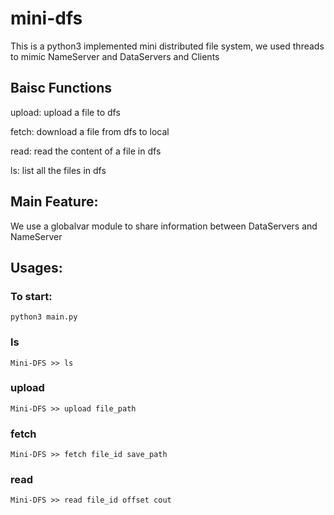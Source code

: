 # mini-dfs
This is a python3 implemented mini distributed file system, we used threads to mimic NameServer and DataServers and Clients

## Baisc Functions
upload: upload a file to dfs

fetch: download a file from dfs to local

read: read the content of a file in dfs

ls: list all the files in dfs

## Main Feature:

We use a globalvar module to share information between DataServers and NameServer

## Usages:
### To start:
	python3 main.py

### ls
	Mini-DFS >> ls
### upload 
	Mini-DFS >> upload file_path
### fetch 
	Mini-DFS >> fetch file_id save_path
### read 
	Mini-DFS >> read file_id offset cout

